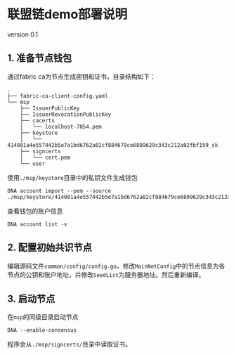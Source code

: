 # 联盟链demo部署说明

version 0.1

## 1. 准备节点钱包

通过fabric ca为节点生成密钥和证书，目录结构如下：

```
.
├── fabric-ca-client-config.yaml
└── msp
    ├── IssuerPublicKey
    ├── IssuerRevocationPublicKey
    ├── cacerts
    │   └── localhost-7054.pem
    ├── keystore
    │   └── 414081a4e557442b5e7a1bd6762a02cf884679ce6809629c343c212a02fbf159_sk
    ├── signcerts
    │   └── cert.pem
    └── user
```

使用`./msp/keystore`目录中的私钥文件生成钱包

```
DNA account import --pem --source ./msp/keystore/414081a4e557442b5e7a1bd6762a02cf884679ce6809629c343c212a02fbf159_sk
```

查看钱包的账户信息

```
DNA account list -v
```

## 2. 配置初始共识节点

编辑源码文件`common/config/config.go`，修改`MainNetConfig`中的节点信息为各节点的公钥和账户地址，并修改`SeedList`为服务器地址。然后重新编译。

## 3. 启动节点

在`msp`的同级目录启动节点

```
DNA --enable-consensus
```

程序会从`./msp/signcerts/`目录中读取证书。